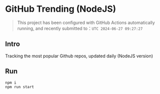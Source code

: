 # GitHub Trending (NodeJS)

> This project has been configured with GitHub Actions automatically running, and recently submitted to：`UTC 2024-06-27 09:27:27`

## Intro

Tracking the most popular Github repos, updated daily (NodeJS version)

## Run

```bash
npm i
npm run start
```
